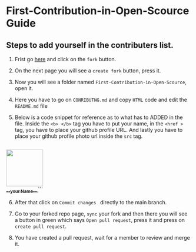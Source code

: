 # First-Contribution-in-Open-Scource Guide

## Steps to add yourself in the contributers list.
    
1) Frist go  [here](https://github.com/CypherPunk-git/First-Contribution-in-Open-Scource) and click on the `fork` button. 

2) On the next page you will see a `create fork` button, press it.

3)  Now you will see a folder named `First-Contribution-in-Open-Scource`, open it.

4) Here you have to go on ` CONRIBUTNG.md ` and copy `HTML` code and edit the `README.md` file

5) Below is a code snippet for reference as to what has to ADDED in the file. Inside the `<b> </b>` tag you have to put your name, in the `<href >` tag, you have to place your github profile URL. And lastly you have to place your github profile photo url inside the `src` tag.


    ```
<td align="center">
		            <a href="  --github profile url--  ">
		            <img src="  --image url --  " width="100px;"/>
		            <br />
		            <sub><b>  --your Name--  </b></sub>
		            </a>
		</td>
    ```
    
6) After that  click on `Commit changes ` directly to the main branch.

7) Go to your forked repo page, `sync` your fork and then there you will see a button in green which says `Open pull request`, press it and press on `create pull request`.

8) You have created a pull request, wait for a member to review and merge it.
